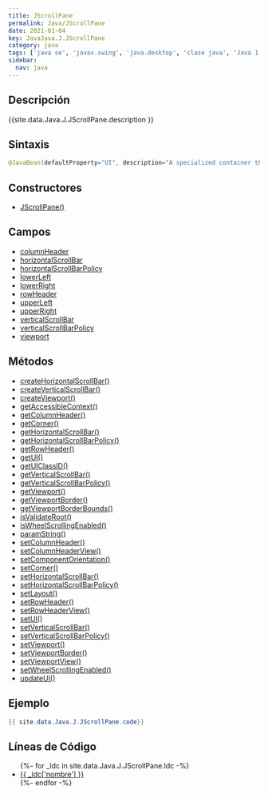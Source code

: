 ```yaml
---
title: JScrollPane
permalink: Java/JScrollPane
date: 2021-01-04
key: JavaJava.J.JScrollPane
category: java
tags: ['java se', 'javax.swing', 'java.desktop', 'clase java', 'Java 1.2']
sidebar: 
  nav: java
---
```


## Descripción
{{site.data.Java.J.JScrollPane.description }}

## Sintaxis
~~~java
@JavaBean(defaultProperty="UI", description="A specialized container that manages a viewport, optional scrollbars and headers") public class JScrollPane extends JComponent implements ScrollPaneConstants, Accessible
~~~

## Constructores
* [JScrollPane()](/Java/JScrollPane/JScrollPane/)

## Campos
* [columnHeader](/Java/JScrollPane/columnHeader)
* [horizontalScrollBar](/Java/JScrollPane/horizontalScrollBar)
* [horizontalScrollBarPolicy](/Java/JScrollPane/horizontalScrollBarPolicy)
* [lowerLeft](/Java/JScrollPane/lowerLeft)
* [lowerRight](/Java/JScrollPane/lowerRight)
* [rowHeader](/Java/JScrollPane/rowHeader)
* [upperLeft](/Java/JScrollPane/upperLeft)
* [upperRight](/Java/JScrollPane/upperRight)
* [verticalScrollBar](/Java/JScrollPane/verticalScrollBar)
* [verticalScrollBarPolicy](/Java/JScrollPane/verticalScrollBarPolicy)
* [viewport](/Java/JScrollPane/viewport)

## Métodos
* [createHorizontalScrollBar()](/Java/JScrollPane/createHorizontalScrollBar)
* [createVerticalScrollBar()](/Java/JScrollPane/createVerticalScrollBar)
* [createViewport()](/Java/JScrollPane/createViewport)
* [getAccessibleContext()](/Java/JScrollPane/getAccessibleContext)
* [getColumnHeader()](/Java/JScrollPane/getColumnHeader)
* [getCorner()](/Java/JScrollPane/getCorner)
* [getHorizontalScrollBar()](/Java/JScrollPane/getHorizontalScrollBar)
* [getHorizontalScrollBarPolicy()](/Java/JScrollPane/getHorizontalScrollBarPolicy)
* [getRowHeader()](/Java/JScrollPane/getRowHeader)
* [getUI()](/Java/JScrollPane/getUI)
* [getUIClassID()](/Java/JScrollPane/getUIClassID)
* [getVerticalScrollBar()](/Java/JScrollPane/getVerticalScrollBar)
* [getVerticalScrollBarPolicy()](/Java/JScrollPane/getVerticalScrollBarPolicy)
* [getViewport()](/Java/JScrollPane/getViewport)
* [getViewportBorder()](/Java/JScrollPane/getViewportBorder)
* [getViewportBorderBounds()](/Java/JScrollPane/getViewportBorderBounds)
* [isValidateRoot()](/Java/JScrollPane/isValidateRoot)
* [isWheelScrollingEnabled()](/Java/JScrollPane/isWheelScrollingEnabled)
* [paramString()](/Java/JScrollPane/paramString)
* [setColumnHeader()](/Java/JScrollPane/setColumnHeader)
* [setColumnHeaderView()](/Java/JScrollPane/setColumnHeaderView)
* [setComponentOrientation()](/Java/JScrollPane/setComponentOrientation)
* [setCorner()](/Java/JScrollPane/setCorner)
* [setHorizontalScrollBar()](/Java/JScrollPane/setHorizontalScrollBar)
* [setHorizontalScrollBarPolicy()](/Java/JScrollPane/setHorizontalScrollBarPolicy)
* [setLayout()](/Java/JScrollPane/setLayout)
* [setRowHeader()](/Java/JScrollPane/setRowHeader)
* [setRowHeaderView()](/Java/JScrollPane/setRowHeaderView)
* [setUI()](/Java/JScrollPane/setUI)
* [setVerticalScrollBar()](/Java/JScrollPane/setVerticalScrollBar)
* [setVerticalScrollBarPolicy()](/Java/JScrollPane/setVerticalScrollBarPolicy)
* [setViewport()](/Java/JScrollPane/setViewport)
* [setViewportBorder()](/Java/JScrollPane/setViewportBorder)
* [setViewportView()](/Java/JScrollPane/setViewportView)
* [setWheelScrollingEnabled()](/Java/JScrollPane/setWheelScrollingEnabled)
* [updateUI()](/Java/JScrollPane/updateUI)

## Ejemplo
~~~java
{{ site.data.Java.J.JScrollPane.code}}
~~~

## Líneas de Código
<ul>
{%- for _ldc in site.data.Java.J.JScrollPane.ldc -%}
   <li>
       <a href="{{_ldc['url'] }}">{{ _ldc['nombre'] }}</a>
   </li>
{%- endfor -%}
</ul>
